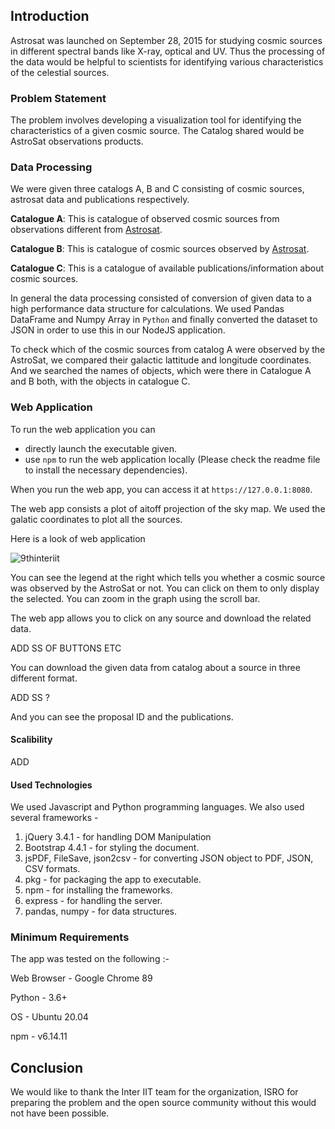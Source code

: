 ## Introduction

Astrosat was launched on September 28, 2015 for studying cosmic sources in different spectral bands like X-ray, optical and UV. Thus the processing of the data would be helpful to scientists for identifying various characteristics of the celestial sources.

### Problem Statement

The problem involves developing a visualization tool for identifying the characteristics of a given cosmic source. The Catalog shared would be AstroSat observations products.

### Data Processing

We were given three catalogs A, B and C consisting of cosmic sources, astrosat data and publications respectively.

**Catalogue A**: This is catalogue of observed cosmic sources from observations different from [Astrosat](https://www.isro.gov.in/astrosat-0).

**Catalogue B**: This is catalogue of cosmic sources observed by [Astrosat](https://www.isro.gov.in/astrosat-0).

**Catalogue C**: This is a catalogue of available publications/information about cosmic sources.

In general the data processing consisted of conversion of given data to a high performance data structure for calculations. We used Pandas DataFrame and Numpy Array in `Python` and finally converted the dataset to JSON in order to use this in our NodeJS application.

To check which of the cosmic sources from catalog A were observed by the AstroSat, we compared their galactic lattitude and longitude coordinates. And we searched the names of objects, which were there in Catalogue A and B both, with the objects in catalogue C.

### Web Application

To run the web application you can

* directly launch the executable given.
* use `npm` to run the web application locally (Please check the readme file to install the necessary dependencies).

When you run the web app, you can access it at `https://127.0.0.1:8080`.

The web app consists a plot of aitoff projection of the sky map. We used the galatic coordinates to plot all the sources.

Here is a look of web application

![9thinteriit](https://user-images.githubusercontent.com/63332774/112233135-d8157a00-8c5f-11eb-9d78-de9636dfdd4e.png)

You can see the legend at the right which tells you whether a cosmic source was observed by the AstroSat or not. You can click on them to only display the selected. You can zoom in the graph using the scroll bar.

The web app allows you to click on any source and download the related data.

ADD SS OF BUTTONS ETC

You can download the given data from catalog about a source in three different format.

ADD SS ?

And you can see the proposal ID and the publications.

#### Scalibility

ADD

#### Used Technologies

We used Javascript and Python programming languages. We also used several frameworks - 

1. jQuery 3.4.1 - for handling DOM Manipulation
2. Bootstrap 4.4.1 - for styling the document.
3. jsPDF, FileSave, json2csv - for converting JSON object to PDF, JSON, CSV formats.
4. pkg - for packaging the app to executable.
5. npm - for installing the frameworks.
6. express - for handling the server.
7. pandas, numpy - for data structures.

### Minimum Requirements

The app was tested on the following :-

Web Browser - Google Chrome 89

Python - 3.6+

OS - Ubuntu 20.04

npm - v6.14.11

## Conclusion

We would like to thank the Inter IIT team for the organization, ISRO for preparing the problem and the open source community without this would not have been possible.
